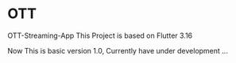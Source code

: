 # OTT 

OTT-Streaming-App 
This Project is based on Flutter 3.16

Now This is basic version 1.0, Currently have under development ... 




